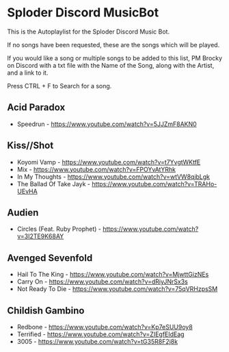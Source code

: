 # Sploder Discord MusicBot
This is the Autoplaylist for the Sploder Discord Music Bot. 

If no songs have been requested, these are the songs which will be played. 

If you would like a song or multiple songs to be added to this list, PM Brocky on Discord with a txt file with the Name of the Song, along with the Artist, and a link to it.

Press CTRL + F to Search for a song.

## Acid Paradox
- Speedrun - https://www.youtube.com/watch?v=5JJZmF8AKN0

## Kiss//Shot
- Koyomi Vamp - https://www.youtube.com/watch?v=t7YvgtWKtfE
- Mix - https://www.youtube.com/watch?v=FPOYvAtYRhk
- In My Thoughts - https://www.youtube.com/watch?v=wtVW8qjbLgk
- The Ballad Of Take Jayk - https://www.youtube.com/watch?v=TRAHo-UEvHA

## Audien
- Circles (Feat. Ruby Prophet) - https://www.youtube.com/watch?v=3I2TE9K68AY

## Avenged Sevenfold
- Hail To The King - https://www.youtube.com/watch?v=MjwttGizNEs
- Carry On - https://www.youtube.com/watch?v=dRiyJNrSx3s
- Not Ready To Die - https://www.youtube.com/watch?v=75qVRHzpsSM

## Childish Gambino
- Redbone - https://www.youtube.com/watch?v=Kp7eSUU9oy8
- Terrified - https://www.youtube.com/watch?v=ZIEgfEIdEag
- 3005 - https://www.youtube.com/watch?v=tG35R8F2j8k

